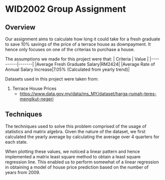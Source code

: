 # WID2002 Group Assignment

## Overview

Our assignment aims to calculate how long it could take for a fresh graduate to save 10% savings of the price of a terrace house as downpayment. It hence only focuses on one of the criterias to purchase a house.

The assumptions we made for this project were that:
| Criteria | Value |
|----------|-------|
|Average Fresh Graduate Salary|RM2424|
|Average Rate of Annual Salary Increase|7.05% (Calculated from yearly trend)|

Datasets used in this project were taken from:

1. Terrace House Prices
   - https://www.data.gov.my/data/ms_MY/dataset/harga-rumah-teres-mengikut-negeri

## Techniques

The techniques used to solve this problem comprised of the usage of statistics and matrix algebra. Given the nature of the dataset, we first calculated the yearly average by calculating the average over 4 quarters for each state.

When plotting these values, we noticed a linear pattern and hence implemented a matrix least square method to obtain a least square regression line. This enabled us to perform somewhat of a linear regression in obtaining a model of house price prediction based on the number of years from 2009.
